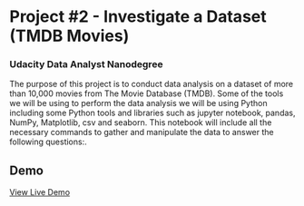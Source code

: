 # Project #2 - Investigate a Dataset (TMDB Movies) 
### Udacity Data Analyst Nanodegree

The purpose of this project is to conduct data analysis on a dataset of more than 10,000 movies from The Movie Database (TMDB). Some of the tools we will be using to perform the data analysis we will be using Python including some Python tools and libraries such as jupyter notebook, pandas, NumPy, Matplotlib, csv and seaborn. This notebook will include all the necessary commands to gather and manipulate the data to answer the following questions:.

## Demo
[View Live Demo](https://edwinaquino.github.io/Project-2-Investigate-a-Dataset-TMDB-Movies/investigate-tmdb-movies.html)